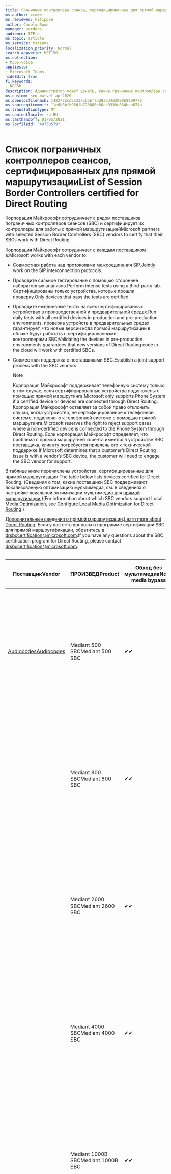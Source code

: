 ```yaml
---
title: Граничные контроллеры сеанса, сертифицированные для прямой маршрутинга
ms.author: crowe
ms.reviewer: FilippSe
author: CarolynRowe
manager: serdars
audience: ITPro
ms.topic: article
ms.service: msteams
localization_priority: Normal
search.appverid: MET150
ms.collection:
- M365-voice
appliesto:
- Microsoft Teams
hideEdit: true
f1.keywords:
- NOCSH
description: Администратор может узнать, какие граничные контроллеры сеанса сертифицированы для прямой маршрутики.
ms.custom: seo-marvel-apr2020
ms.openlocfilehash: 1422722cd55337cb5bf7dd9a534d3099b9999776
ms.sourcegitcommit: 11e0b8bfb960fb726880c80ce9339e864bcb074a
ms.translationtype: MT
ms.contentlocale: ru-RU
ms.lasthandoff: 01/05/2021
ms.locfileid: "49750579"
---
```

# <a name="list-of-session-border-controllers-certified-for-direct-routing"></a><span data-ttu-id="24135-103">Список пограничных контроллеров сеансов, сертифицированных для прямой маршрутизации</span><span class="sxs-lookup"><span data-stu-id="24135-103">List of Session Border Controllers certified for Direct Routing</span></span>

<span data-ttu-id="24135-104">Корпорация Майкрософт сотрудничает с рядом поставщиков пограничных контроллеров сеансов (SBC) и сертифицирует их контроллеры для работы с прямой маршрутизацией</span><span class="sxs-lookup"><span data-stu-id="24135-104">Microsoft partners with selected Session Border Controllers (SBC) vendors to certify that their SBCs work with Direct Routing.</span></span> 

<span data-ttu-id="24135-105">Корпорация Майкрософт сотрудничает с каждым поставщиком в:</span><span class="sxs-lookup"><span data-stu-id="24135-105">Microsoft works with each vendor to:</span></span> 

- <span data-ttu-id="24135-106">Совместная работа над протоколами межсоединения SIP.</span><span class="sxs-lookup"><span data-stu-id="24135-106">Jointly work on the SIP interconnection protocols.</span></span>
- <span data-ttu-id="24135-107">Проводите сильное тестирование с помощью стороннее лабораторных анализов.</span><span class="sxs-lookup"><span data-stu-id="24135-107">Perform intense tests using a third-party lab.</span></span> <span data-ttu-id="24135-108">Сертифицированы только устройства, которые прошли проверку.</span><span class="sxs-lookup"><span data-stu-id="24135-108">Only devices that pass the tests are certified.</span></span> 
- <span data-ttu-id="24135-109">Проводите ежедневные тесты на всех сертифицированных устройствах в производственной и предварительной средах.</span><span class="sxs-lookup"><span data-stu-id="24135-109">Run daily tests with all certified devices in production and pre-production environments.</span></span> <span data-ttu-id="24135-110">проверка устройств в предварительных средах гарантирует, что новые версии кода прямой маршрутизации в облаке будут работать с сертифицированными контроллерами SBC;</span><span class="sxs-lookup"><span data-stu-id="24135-110">Validating the devices in pre-production environments guarantees that new versions of Direct Routing code in the cloud will work with certified SBCs.</span></span> 
- <span data-ttu-id="24135-111">Совместная поддержка с поставщиками SBC.</span><span class="sxs-lookup"><span data-stu-id="24135-111">Establish a joint support process with the SBC vendors.</span></span>


  > [!NOTE]
  > <span data-ttu-id="24135-112">Корпорация Майкрософт поддерживает телефонную систему только в том случае, если сертифицированные устройства подключены с помощью прямой маршрутинга.</span><span class="sxs-lookup"><span data-stu-id="24135-112">Microsoft only supports Phone System if a certified device or devices are connected through Direct Routing.</span></span> <span data-ttu-id="24135-113">Корпорация Майкрософт оставляет за собой право отклонить случаи, когда устройство, не сертифицированное к телефонной системе, подключено к телефонной системе с помощью прямой маршрутинга.</span><span class="sxs-lookup"><span data-stu-id="24135-113">Microsoft reserves the right to reject support cases where a non-certified device is connected to the Phone System through Direct Routing.</span></span> <span data-ttu-id="24135-114">Если корпорация Майкрософт определяет, что проблема с прямой маршрутией клиента имеется в устройстве SBC поставщика, клиенту потребуется привлечь его к технической поддержке.</span><span class="sxs-lookup"><span data-stu-id="24135-114">If Microsoft determines that a customer’s Direct Routing issue is with a vendor’s SBC device, the customer will need to engage the SBC vendor for support.</span></span>

<span data-ttu-id="24135-115">В таблице ниже перечислены устройства, сертифицированные для прямой маршрутизации.</span><span class="sxs-lookup"><span data-stu-id="24135-115">The table below lists devices certified for Direct Routing.</span></span> <span data-ttu-id="24135-116">(Сведения о том, какие поставщики SBC поддерживают локализованную оптимизацию мультимедиа, см. в сведениях о настройке локальной оптимизации мультимедиа для [прямой маршрутизации.)](direct-routing-media-optimization-configure.md)</span><span class="sxs-lookup"><span data-stu-id="24135-116">(For information about which SBC vendors support Local Media Optimization, see [Configure Local Media Optimization for Direct Routing](direct-routing-media-optimization-configure.md).)</span></span>

<span data-ttu-id="24135-117">[Дополнительные сведения о прямой маршрутизации](https://aka.ms/dr).</span><span class="sxs-lookup"><span data-stu-id="24135-117">[Learn more about Direct Routing](https://aka.ms/dr).</span></span> <span data-ttu-id="24135-118">Если у вас есть вопросы о программе сертификации SBC для прямой маршрутификации, обратитесь в drsbccertification@microsoft.com.</span><span class="sxs-lookup"><span data-stu-id="24135-118">If you have any questions about the SBC certification program for Direct Routing, please contact drsbccertification@microsoft.com.</span></span>
<br/>
<br/>

|                                                       <span data-ttu-id="24135-119">Поставщик</span><span class="sxs-lookup"><span data-stu-id="24135-119">Vendor</span></span>                                                        |       <span data-ttu-id="24135-120">ПРОИЗВЕД</span><span class="sxs-lookup"><span data-stu-id="24135-120">Product</span></span>       | <span data-ttu-id="24135-121">Обход без мультимедиа</span><span class="sxs-lookup"><span data-stu-id="24135-121">Non-media bypass</span></span> | <span data-ttu-id="24135-122">Обход мультимедиа</span><span class="sxs-lookup"><span data-stu-id="24135-122">Media bypass</span></span> | <span data-ttu-id="24135-123">Версия программного обеспечения</span><span class="sxs-lookup"><span data-stu-id="24135-123">Software version</span></span> | <span data-ttu-id="24135-124">Проверено у поставщиков E911</span><span class="sxs-lookup"><span data-stu-id="24135-124">Validated with E911 providers</span></span> | <span data-ttu-id="24135-125">ELIN с возможностью</span><span class="sxs-lookup"><span data-stu-id="24135-125">ELIN capable</span></span>
|---------------------------------------------------------------------------------------------------------------------|---------------------|------------------|--------------|------------------|-----------------|------------------|
| [<span data-ttu-id="24135-126">Audiocodes</span><span class="sxs-lookup"><span data-stu-id="24135-126">Audiocodes</span></span>](https://www.audiocodes.com/solutions-products/products/products-for-microsoft-365/direct-routing-for-microsoft-teams) |   <span data-ttu-id="24135-127">Mediant 500 SBC</span><span class="sxs-lookup"><span data-stu-id="24135-127">Mediant 500 SBC</span></span>   |     <span data-ttu-id="24135-128">&#10004;</span><span class="sxs-lookup"><span data-stu-id="24135-128">&#10004;</span></span>     |   <span data-ttu-id="24135-129">&#10004;</span><span class="sxs-lookup"><span data-stu-id="24135-129">&#10004;</span></span>    |  <span data-ttu-id="24135-130">Поддерживается 7.20A.250 (рекомендуется 7.20A.258)</span><span class="sxs-lookup"><span data-stu-id="24135-130">Supported 7.20A.250 (Recommended 7.20A.258)</span></span>   | <ul> <li> [<span data-ttu-id="24135-131">Маршрутия динамического расположения пропускной способности</span><span class="sxs-lookup"><span data-stu-id="24135-131">Bandwidth Dynamic Location Routing</span></span>](https://www.bandwidth.com/partners/microsoft-teams-direct-routing) </li> <li> [<span data-ttu-id="24135-132">Служба интраdo для экстренной маршрутики (ERS)</span><span class="sxs-lookup"><span data-stu-id="24135-132">Intrado Emergency Routing Service (ERS)</span></span>](https://www.west.com/safety-services/enterprise-e911-solutions/microsoft-teams-e911-solutions/) </li> <li>[<span data-ttu-id="24135-133">Интрасимский шлюз для экстренного ситуация (EGW)</span><span class="sxs-lookup"><span data-stu-id="24135-133">Intrado Emergency Gateway (EGW)</span></span>](https://www.west.com/safety-services/enterprise-e911-solutions/microsoft-teams-e911-solutions/)</li> </ul> |  <span data-ttu-id="24135-134">&#10004;</span><span class="sxs-lookup"><span data-stu-id="24135-134">&#10004;</span></span>  |
|                                                                                                                     |   <span data-ttu-id="24135-135">Mediant 800 SBC</span><span class="sxs-lookup"><span data-stu-id="24135-135">Mediant 800 SBC</span></span>   |     <span data-ttu-id="24135-136">&#10004;</span><span class="sxs-lookup"><span data-stu-id="24135-136">&#10004;</span></span>     |   <span data-ttu-id="24135-137">&#10004;</span><span class="sxs-lookup"><span data-stu-id="24135-137">&#10004;</span></span>     |  <span data-ttu-id="24135-138">Поддерживается 7.20A.250 (рекомендуется 7.20A.258)</span><span class="sxs-lookup"><span data-stu-id="24135-138">Supported 7.20A.250 (Recommended 7.20A.258)</span></span>   | <ul> <li> [<span data-ttu-id="24135-139">Маршрутия динамического расположения пропускной способности</span><span class="sxs-lookup"><span data-stu-id="24135-139">Bandwidth Dynamic Location Routing</span></span>](https://www.bandwidth.com/partners/microsoft-teams-direct-routing) </li> <li>[<span data-ttu-id="24135-140">Служба интраdo для экстренной маршрутики (ERS)</span><span class="sxs-lookup"><span data-stu-id="24135-140">Intrado Emergency Routing Service (ERS)</span></span>](https://www.west.com/safety-services/enterprise-e911-solutions/microsoft-teams-e911-solutions/) </li> <li>[<span data-ttu-id="24135-141">Интрасимский шлюз для экстренного ситуация (EGW)</span><span class="sxs-lookup"><span data-stu-id="24135-141">Intrado Emergency Gateway (EGW)</span></span>](https://www.west.com/safety-services/enterprise-e911-solutions/microsoft-teams-e911-solutions/)</li>  </ul>  |  <span data-ttu-id="24135-142">&#10004;</span><span class="sxs-lookup"><span data-stu-id="24135-142">&#10004;</span></span>  |
|                                                                                                                     |  <span data-ttu-id="24135-143">Mediant 2600 SBC</span><span class="sxs-lookup"><span data-stu-id="24135-143">Mediant 2600 SBC</span></span>   |     <span data-ttu-id="24135-144">&#10004;</span><span class="sxs-lookup"><span data-stu-id="24135-144">&#10004;</span></span>     |   <span data-ttu-id="24135-145">&#10004;</span><span class="sxs-lookup"><span data-stu-id="24135-145">&#10004;</span></span>    |  <span data-ttu-id="24135-146">Поддерживается 7.20A.250 (рекомендуется 7.20A.258)</span><span class="sxs-lookup"><span data-stu-id="24135-146">Supported 7.20A.250 (Recommended 7.20A.258)</span></span>   |   <ul> <li> [<span data-ttu-id="24135-147">Маршрутия динамического расположения пропускной способности</span><span class="sxs-lookup"><span data-stu-id="24135-147">Bandwidth Dynamic Location Routing</span></span>](https://www.bandwidth.com/partners/microsoft-teams-direct-routing) </li> <li>[<span data-ttu-id="24135-148">Служба интраdo для экстренной маршрутики (ERS)</span><span class="sxs-lookup"><span data-stu-id="24135-148">Intrado Emergency Routing Service (ERS)</span></span>](https://www.west.com/safety-services/enterprise-e911-solutions/microsoft-teams-e911-solutions/) </li> <li>[<span data-ttu-id="24135-149">Интрасимский шлюз для экстренного ситуация (EGW)</span><span class="sxs-lookup"><span data-stu-id="24135-149">Intrado Emergency Gateway (EGW)</span></span>](https://www.west.com/safety-services/enterprise-e911-solutions/microsoft-teams-e911-solutions/)</li> </ul>  |  <span data-ttu-id="24135-150">&#10004;</span><span class="sxs-lookup"><span data-stu-id="24135-150">&#10004;</span></span>  |    
|                                                                                                                     |  <span data-ttu-id="24135-151">Mediant 4000 SBC</span><span class="sxs-lookup"><span data-stu-id="24135-151">Mediant 4000 SBC</span></span>   |     <span data-ttu-id="24135-152">&#10004;</span><span class="sxs-lookup"><span data-stu-id="24135-152">&#10004;</span></span>     |   <span data-ttu-id="24135-153">&#10004;</span><span class="sxs-lookup"><span data-stu-id="24135-153">&#10004;</span></span>     |  <span data-ttu-id="24135-154">Поддерживается 7.20A.250 (рекомендуется 7.20A.258)</span><span class="sxs-lookup"><span data-stu-id="24135-154">Supported 7.20A.250 (Recommended 7.20A.258)</span></span>   |  <ul> <li> [<span data-ttu-id="24135-155">Маршрутия динамического расположения пропускной способности</span><span class="sxs-lookup"><span data-stu-id="24135-155">Bandwidth Dynamic Location Routing</span></span>](https://www.bandwidth.com/partners/microsoft-teams-direct-routing) </li> <li>[<span data-ttu-id="24135-156">Служба интраdo для экстренной маршрутики (ERS)</span><span class="sxs-lookup"><span data-stu-id="24135-156">Intrado Emergency Routing Service (ERS)</span></span>](https://www.west.com/safety-services/enterprise-e911-solutions/microsoft-teams-e911-solutions/) </li> <li>[<span data-ttu-id="24135-157">Интрасимский шлюз для экстренного ситуация (EGW)</span><span class="sxs-lookup"><span data-stu-id="24135-157">Intrado Emergency Gateway (EGW)</span></span>](https://www.west.com/safety-services/enterprise-e911-solutions/microsoft-teams-e911-solutions/)</li> </ul>  |  <span data-ttu-id="24135-158">&#10004;</span><span class="sxs-lookup"><span data-stu-id="24135-158">&#10004;</span></span>  |    
|                                                                                                                     | <span data-ttu-id="24135-159">Mediant 1000B SBC</span><span class="sxs-lookup"><span data-stu-id="24135-159">Mediant 1000B  SBC</span></span>  |     <span data-ttu-id="24135-160">&#10004;</span><span class="sxs-lookup"><span data-stu-id="24135-160">&#10004;</span></span>     |   <span data-ttu-id="24135-161">Pending</span><span class="sxs-lookup"><span data-stu-id="24135-161">Pending</span></span>     |  <span data-ttu-id="24135-162">Поддерживается 7.20A.250 (рекомендуется 7.20A.258)</span><span class="sxs-lookup"><span data-stu-id="24135-162">Supported 7.20A.250 (Recommended 7.20A.258)</span></span>  |  <ul> <li> [<span data-ttu-id="24135-163">Маршрутия динамического расположения пропускной способности</span><span class="sxs-lookup"><span data-stu-id="24135-163">Bandwidth Dynamic Location Routing</span></span>](https://www.bandwidth.com/partners/microsoft-teams-direct-routing) </li> <li>[<span data-ttu-id="24135-164">Служба интраdo для экстренной маршрутики (ERS)</span><span class="sxs-lookup"><span data-stu-id="24135-164">Intrado Emergency Routing Service (ERS)</span></span>](https://www.west.com/safety-services/enterprise-e911-solutions/microsoft-teams-e911-solutions/) </li> <li>[<span data-ttu-id="24135-165">Интрасимский шлюз для экстренного ситуация (EGW)</span><span class="sxs-lookup"><span data-stu-id="24135-165">Intrado Emergency Gateway (EGW)</span></span>](https://www.west.com/safety-services/enterprise-e911-solutions/microsoft-teams-e911-solutions/)</li> </ul>  |  <span data-ttu-id="24135-166">&#10004;</span><span class="sxs-lookup"><span data-stu-id="24135-166">&#10004;</span></span>  |    
|                                                                                                                     | <span data-ttu-id="24135-167">Mediant 9000 SBC</span><span class="sxs-lookup"><span data-stu-id="24135-167">Mediant 9000  SBC</span></span>  |     <span data-ttu-id="24135-168">&#10004;</span><span class="sxs-lookup"><span data-stu-id="24135-168">&#10004;</span></span>     |   <span data-ttu-id="24135-169">&#10004;</span><span class="sxs-lookup"><span data-stu-id="24135-169">&#10004;</span></span>     |  <span data-ttu-id="24135-170">Поддерживается 7.20A.250 (рекомендуется 7.20A.258)</span><span class="sxs-lookup"><span data-stu-id="24135-170">Supported 7.20A.250 (Recommended 7.20A.258)</span></span>   | <ul> <li> [<span data-ttu-id="24135-171">Маршрутия динамического расположения пропускной способности</span><span class="sxs-lookup"><span data-stu-id="24135-171">Bandwidth Dynamic Location Routing</span></span>](https://www.bandwidth.com/partners/microsoft-teams-direct-routing) </li> <li>[<span data-ttu-id="24135-172">Служба интраdo для экстренной маршрутики (ERS)</span><span class="sxs-lookup"><span data-stu-id="24135-172">Intrado Emergency Routing Service (ERS)</span></span>](https://www.west.com/safety-services/enterprise-e911-solutions/microsoft-teams-e911-solutions/) </li> <li>[<span data-ttu-id="24135-173">Интрасимский шлюз для экстренного ситуация (EGW)</span><span class="sxs-lookup"><span data-stu-id="24135-173">Intrado Emergency Gateway (EGW)</span></span>](https://www.west.com/safety-services/enterprise-e911-solutions/microsoft-teams-e911-solutions/)</li> </ul>    |  <span data-ttu-id="24135-174">&#10004;</span><span class="sxs-lookup"><span data-stu-id="24135-174">&#10004;</span></span>  |                                                                       
|                                                                                                                     | <span data-ttu-id="24135-175">Virtual Edition SBC</span><span class="sxs-lookup"><span data-stu-id="24135-175">Virtual Edition SBC</span></span> |     <span data-ttu-id="24135-176">&#10004;</span><span class="sxs-lookup"><span data-stu-id="24135-176">&#10004;</span></span>     |   <span data-ttu-id="24135-177">&#10004;</span><span class="sxs-lookup"><span data-stu-id="24135-177">&#10004;</span></span>     |  <span data-ttu-id="24135-178">Поддерживается 7.20A.250 (рекомендуется 7.20A.258)</span><span class="sxs-lookup"><span data-stu-id="24135-178">Supported 7.20A.250 (Recommended 7.20A.258)</span></span> |  <ul> <li> [<span data-ttu-id="24135-179">Маршрутия динамического расположения пропускной способности</span><span class="sxs-lookup"><span data-stu-id="24135-179">Bandwidth Dynamic Location Routing</span></span>](https://www.bandwidth.com/partners/microsoft-teams-direct-routing) </li> <li>[<span data-ttu-id="24135-180">Служба интраdo для экстренной маршрутики (ERS)</span><span class="sxs-lookup"><span data-stu-id="24135-180">Intrado Emergency Routing Service (ERS)</span></span>](https://www.west.com/safety-services/enterprise-e911-solutions/microsoft-teams-e911-solutions/) </li> <li>[<span data-ttu-id="24135-181">Интрасимский шлюз для экстренного ситуация (EGW)</span><span class="sxs-lookup"><span data-stu-id="24135-181">Intrado Emergency Gateway (EGW)</span></span>](https://www.west.com/safety-services/enterprise-e911-solutions/microsoft-teams-e911-solutions/)</li> </ul>   |  <span data-ttu-id="24135-182">&#10004;</span><span class="sxs-lookup"><span data-stu-id="24135-182">&#10004;</span></span>  |    
|  [<span data-ttu-id="24135-183">Ribbon Communications</span><span class="sxs-lookup"><span data-stu-id="24135-183">Ribbon Communications</span></span>](https://ribboncommunications.com/solutions/enterprise-solutions/microsoft-skype-business)  |      <span data-ttu-id="24135-184">SBC 5100/5110</span><span class="sxs-lookup"><span data-stu-id="24135-184">SBC 5100/5110</span></span>       |     <span data-ttu-id="24135-185">&#10004;</span><span class="sxs-lookup"><span data-stu-id="24135-185">&#10004;</span></span>     |   <span data-ttu-id="24135-186">&#10004;</span><span class="sxs-lookup"><span data-stu-id="24135-186">&#10004;</span></span>    |       <span data-ttu-id="24135-187">Поддерживается 7.2 (рекомендуется 8.2)</span><span class="sxs-lookup"><span data-stu-id="24135-187">Supported 7.2 (Recommended 8.2)</span></span>       | <ul> <li> [<span data-ttu-id="24135-188">Маршрутия динамического расположения пропускной способности</span><span class="sxs-lookup"><span data-stu-id="24135-188">Bandwidth Dynamic Location Routing</span></span>](https://www.bandwidth.com/partners/microsoft-teams-direct-routing) </li> <li>[<span data-ttu-id="24135-189">Служба интраdo для экстренной маршрутики (ERS)</span><span class="sxs-lookup"><span data-stu-id="24135-189">Intrado Emergency Routing Service (ERS)</span></span>](https://www.west.com/safety-services/enterprise-e911-solutions/microsoft-teams-e911-solutions/) </li> <li>[<span data-ttu-id="24135-190">Интрасимский шлюз для экстренного ситуация (EGW)</span><span class="sxs-lookup"><span data-stu-id="24135-190">Intrado Emergency Gateway (EGW)</span></span>](https://www.west.com/safety-services/enterprise-e911-solutions/microsoft-teams-e911-solutions/)</li>  </ul> |    |    
|                                                                                                                     |      <span data-ttu-id="24135-191">SBC 5200/5210</span><span class="sxs-lookup"><span data-stu-id="24135-191">SBC 5200/5210</span></span>       |     <span data-ttu-id="24135-192">&#10004;</span><span class="sxs-lookup"><span data-stu-id="24135-192">&#10004;</span></span>     |  <span data-ttu-id="24135-193">&#10004;</span><span class="sxs-lookup"><span data-stu-id="24135-193">&#10004;</span></span>    |       <span data-ttu-id="24135-194">Поддерживается 7.2 (рекомендуется 8.2)</span><span class="sxs-lookup"><span data-stu-id="24135-194">Supported 7.2 (Recommended 8.2)</span></span>       |  <ul> <li> [<span data-ttu-id="24135-195">Маршрутия динамического расположения пропускной способности</span><span class="sxs-lookup"><span data-stu-id="24135-195">Bandwidth Dynamic Location Routing</span></span>](https://www.bandwidth.com/partners/microsoft-teams-direct-routing) </li> <li>[<span data-ttu-id="24135-196">Служба интраdo для экстренной маршрутики (ERS)</span><span class="sxs-lookup"><span data-stu-id="24135-196">Intrado Emergency Routing Service (ERS)</span></span>](https://www.west.com/safety-services/enterprise-e911-solutions/microsoft-teams-e911-solutions/) </li> <li>[<span data-ttu-id="24135-197">Интрасимский шлюз для экстренного ситуация (EGW)</span><span class="sxs-lookup"><span data-stu-id="24135-197">Intrado Emergency Gateway (EGW)</span></span>](https://www.west.com/safety-services/enterprise-e911-solutions/microsoft-teams-e911-solutions/)</li></ul> |    |    
|                                                                                                                     |      <span data-ttu-id="24135-198">SBC 5400</span><span class="sxs-lookup"><span data-stu-id="24135-198">SBC 5400</span></span>       |     <span data-ttu-id="24135-199">&#10004;</span><span class="sxs-lookup"><span data-stu-id="24135-199">&#10004;</span></span>     |   <span data-ttu-id="24135-200">&#10004;</span><span class="sxs-lookup"><span data-stu-id="24135-200">&#10004;</span></span>   |       <span data-ttu-id="24135-201">Поддерживается 7.2 (рекомендуется 8.2)</span><span class="sxs-lookup"><span data-stu-id="24135-201">Supported 7.2 (Recommended 8.2)</span></span>       |  <ul> <li> [<span data-ttu-id="24135-202">Маршрутия динамического расположения пропускной способности</span><span class="sxs-lookup"><span data-stu-id="24135-202">Bandwidth Dynamic Location Routing</span></span>](https://www.bandwidth.com/partners/microsoft-teams-direct-routing) </li><li>[<span data-ttu-id="24135-203">Служба интраdo для экстренной маршрутики (ERS)</span><span class="sxs-lookup"><span data-stu-id="24135-203">Intrado Emergency Routing Service (ERS)</span></span>](https://www.west.com/safety-services/enterprise-e911-solutions/microsoft-teams-e911-solutions/) </li> <li>[<span data-ttu-id="24135-204">Интрасимский шлюз для экстренного ситуация (EGW)</span><span class="sxs-lookup"><span data-stu-id="24135-204">Intrado Emergency Gateway (EGW)</span></span>](https://www.west.com/safety-services/enterprise-e911-solutions/microsoft-teams-e911-solutions/)</li></ul>  ||    
|                                                                                                                     |      <span data-ttu-id="24135-205">SBC 7000</span><span class="sxs-lookup"><span data-stu-id="24135-205">SBC 7000</span></span>       |     <span data-ttu-id="24135-206">&#10004;</span><span class="sxs-lookup"><span data-stu-id="24135-206">&#10004;</span></span>     |   <span data-ttu-id="24135-207">&#10004;</span><span class="sxs-lookup"><span data-stu-id="24135-207">&#10004;</span></span>    |       <span data-ttu-id="24135-208">Поддерживается 7.2 (рекомендуется 8.2)</span><span class="sxs-lookup"><span data-stu-id="24135-208">Supported 7.2 (Recommended 8.2)</span></span>       |   <ul> <li> [<span data-ttu-id="24135-209">Маршрутия динамического расположения пропускной способности</span><span class="sxs-lookup"><span data-stu-id="24135-209">Bandwidth Dynamic Location Routing</span></span>](https://www.bandwidth.com/partners/microsoft-teams-direct-routing) </li> <li>[<span data-ttu-id="24135-210">Служба интраdo для экстренной маршрутики (ERS)</span><span class="sxs-lookup"><span data-stu-id="24135-210">Intrado Emergency Routing Service (ERS)</span></span>](https://www.west.com/safety-services/enterprise-e911-solutions/microsoft-teams-e911-solutions/)</li> <li>[<span data-ttu-id="24135-211">Интрасимский шлюз для экстренного ситуация (EGW)</span><span class="sxs-lookup"><span data-stu-id="24135-211">Intrado Emergency Gateway (EGW)</span></span>](https://www.west.com/safety-services/enterprise-e911-solutions/microsoft-teams-e911-solutions/)</li></ul> |  |    
|                                                                                                                     |       <span data-ttu-id="24135-212">SBC SWe</span><span class="sxs-lookup"><span data-stu-id="24135-212">SBC SWe</span></span>       |     <span data-ttu-id="24135-213">&#10004;</span><span class="sxs-lookup"><span data-stu-id="24135-213">&#10004;</span></span>     |   <span data-ttu-id="24135-214">&#10004;</span><span class="sxs-lookup"><span data-stu-id="24135-214">&#10004;</span></span>   |       <span data-ttu-id="24135-215">Поддерживается 7.2 (рекомендуется 8.2)</span><span class="sxs-lookup"><span data-stu-id="24135-215">Supported 7.2 (Recommended 8.2)</span></span>       |   <ul> <li> [<span data-ttu-id="24135-216">Маршрутия динамического расположения пропускной способности</span><span class="sxs-lookup"><span data-stu-id="24135-216">Bandwidth Dynamic Location Routing</span></span>](https://www.bandwidth.com/partners/microsoft-teams-direct-routing) </li> <li>[<span data-ttu-id="24135-217">Служба интраdo для экстренной маршрутики (ERS)</span><span class="sxs-lookup"><span data-stu-id="24135-217">Intrado Emergency Routing Service (ERS)</span></span>](https://www.west.com/safety-services/enterprise-e911-solutions/microsoft-teams-e911-solutions/) </li> <li>[<span data-ttu-id="24135-218">Интрасимский шлюз для экстренного ситуация (EGW)</span><span class="sxs-lookup"><span data-stu-id="24135-218">Intrado Emergency Gateway (EGW)</span></span>](https://www.west.com/safety-services/enterprise-e911-solutions/microsoft-teams-e911-solutions/)</li>  </ul> |    |    
|                                                                                                                     |      <span data-ttu-id="24135-219">SBC 1000</span><span class="sxs-lookup"><span data-stu-id="24135-219">SBC 1000</span></span>       |     <span data-ttu-id="24135-220">&#10004;</span><span class="sxs-lookup"><span data-stu-id="24135-220">&#10004;</span></span>     |   <span data-ttu-id="24135-221">&#10004;</span><span class="sxs-lookup"><span data-stu-id="24135-221">&#10004;</span></span>    |      <span data-ttu-id="24135-222">8.x или 9.x</span><span class="sxs-lookup"><span data-stu-id="24135-222">8.x or 9.x</span></span>     |  <ul> <li> [<span data-ttu-id="24135-223">Маршрутия динамического расположения пропускной способности</span><span class="sxs-lookup"><span data-stu-id="24135-223">Bandwidth Dynamic Location Routing</span></span>](https://www.bandwidth.com/partners/microsoft-teams-direct-routing) </li> <li> [<span data-ttu-id="24135-224">Служба интраdo для экстренной маршрутики (ERS)</span><span class="sxs-lookup"><span data-stu-id="24135-224">Intrado Emergency Routing Service (ERS)</span></span>](https://www.west.com/safety-services/enterprise-e911-solutions/microsoft-teams-e911-solutions/) </li> <li>[<span data-ttu-id="24135-225">Интрасимский шлюз для экстренного ситуация (EGW)</span><span class="sxs-lookup"><span data-stu-id="24135-225">Intrado Emergency Gateway (EGW)</span></span>](https://www.west.com/safety-services/enterprise-e911-solutions/microsoft-teams-e911-solutions/) </li> </ul>   |  <span data-ttu-id="24135-226">&#10004;</span><span class="sxs-lookup"><span data-stu-id="24135-226">&#10004;</span></span>   |    
|                                                                                                                     |      <span data-ttu-id="24135-227">SBC 2000</span><span class="sxs-lookup"><span data-stu-id="24135-227">SBC 2000</span></span>       |     <span data-ttu-id="24135-228">&#10004;</span><span class="sxs-lookup"><span data-stu-id="24135-228">&#10004;</span></span>     |   <span data-ttu-id="24135-229">&#10004;</span><span class="sxs-lookup"><span data-stu-id="24135-229">&#10004;</span></span>   |     <span data-ttu-id="24135-230">8.x или 9.x</span><span class="sxs-lookup"><span data-stu-id="24135-230">8.x or 9.x</span></span>     |  <ul> <li>[<span data-ttu-id="24135-231">Маршрутия динамического расположения пропускной способности</span><span class="sxs-lookup"><span data-stu-id="24135-231">Bandwidth Dynamic Location Routing</span></span>](https://www.bandwidth.com/partners/microsoft-teams-direct-routing) </li> <li> [<span data-ttu-id="24135-232">Служба интраdo для экстренной маршрутики (ERS)</span><span class="sxs-lookup"><span data-stu-id="24135-232">Intrado Emergency Routing Service (ERS)</span></span>](https://www.west.com/safety-services/enterprise-e911-solutions/microsoft-teams-e911-solutions/) </li> <li>[<span data-ttu-id="24135-233">Интрасимский шлюз для экстренного ситуация (EGW)</span><span class="sxs-lookup"><span data-stu-id="24135-233">Intrado Emergency Gateway (EGW)</span></span>](https://www.west.com/safety-services/enterprise-e911-solutions/microsoft-teams-e911-solutions/) </li> </ul>   |     <span data-ttu-id="24135-234">&#10004;</span><span class="sxs-lookup"><span data-stu-id="24135-234">&#10004;</span></span>     |    
|                                                                                                                     |    <span data-ttu-id="24135-235">SBC SWe Lite</span><span class="sxs-lookup"><span data-stu-id="24135-235">SBC SWe Lite</span></span>     |     <span data-ttu-id="24135-236">&#10004;</span><span class="sxs-lookup"><span data-stu-id="24135-236">&#10004;</span></span>     |  <span data-ttu-id="24135-237">&#10004;</span><span class="sxs-lookup"><span data-stu-id="24135-237">&#10004;</span></span>    |      <span data-ttu-id="24135-238">8.x или 9.x</span><span class="sxs-lookup"><span data-stu-id="24135-238">8.x or 9.x</span></span>    |  <ul> <li> [<span data-ttu-id="24135-239">Маршрутия динамического расположения пропускной способности</span><span class="sxs-lookup"><span data-stu-id="24135-239">Bandwidth Dynamic Location Routing</span></span>](https://www.bandwidth.com/partners/microsoft-teams-direct-routing) </li> <li> [<span data-ttu-id="24135-240">Служба интраdo для экстренной маршрутики (ERS)</span><span class="sxs-lookup"><span data-stu-id="24135-240">Intrado Emergency Routing Service (ERS)</span></span>](https://www.west.com/safety-services/enterprise-e911-solutions/microsoft-teams-e911-solutions/) </li> <li>[<span data-ttu-id="24135-241">Интрасимский шлюз для экстренного ситуация (EGW)</span><span class="sxs-lookup"><span data-stu-id="24135-241">Intrado Emergency Gateway (EGW)</span></span>](https://www.west.com/safety-services/enterprise-e911-solutions/microsoft-teams-e911-solutions/) </li> </ul>    |     <span data-ttu-id="24135-242">&#10004;</span><span class="sxs-lookup"><span data-stu-id="24135-242">&#10004;</span></span>     |   
| | <span data-ttu-id="24135-243">Ряд EdgeMarc</span><span class="sxs-lookup"><span data-stu-id="24135-243">EdgeMarc Series</span></span> |  <span data-ttu-id="24135-244">&#10004;</span><span class="sxs-lookup"><span data-stu-id="24135-244">&#10004;</span></span> | | <span data-ttu-id="24135-245">15.6.1</span><span class="sxs-lookup"><span data-stu-id="24135-245">15.6.1</span></span> | 
|                     [<span data-ttu-id="24135-246">Thinktel</span><span class="sxs-lookup"><span data-stu-id="24135-246">Thinktel</span></span>](https://www.thinktel.ca/services/think-365/think-365-overview/)                      |    <span data-ttu-id="24135-247">Think 365 SBC</span><span class="sxs-lookup"><span data-stu-id="24135-247">Think 365 SBC</span></span>    |     <span data-ttu-id="24135-248">&#10004;</span><span class="sxs-lookup"><span data-stu-id="24135-248">&#10004;</span></span>     |           |       <span data-ttu-id="24135-249">1.4</span><span class="sxs-lookup"><span data-stu-id="24135-249">1.4</span></span>       |     |    |    
|                     [<span data-ttu-id="24135-250">Oracle</span><span class="sxs-lookup"><span data-stu-id="24135-250">Oracle</span></span>](https://www.oracle.com/industries/communications/enterprise-session-border-controller/microsoft.html)                      |    <span data-ttu-id="24135-251">AP 1100</span><span class="sxs-lookup"><span data-stu-id="24135-251">AP 1100</span></span>      |    <span data-ttu-id="24135-252">&#10004;</span><span class="sxs-lookup"><span data-stu-id="24135-252">&#10004;</span></span>     |    <span data-ttu-id="24135-253">&#10004;</span><span class="sxs-lookup"><span data-stu-id="24135-253">&#10004;</span></span>    |   <span data-ttu-id="24135-254">8.3.0.0.1</span><span class="sxs-lookup"><span data-stu-id="24135-254">8.3.0.0.1</span></span> |   <ul> <li> [<span data-ttu-id="24135-255">Маршрутия динамического расположения пропускной способности</span><span class="sxs-lookup"><span data-stu-id="24135-255">Bandwidth Dynamic Location Routing</span></span>](https://www.bandwidth.com/partners/microsoft-teams-direct-routing) </li> <li>[<span data-ttu-id="24135-256">Служба интраdo для экстренной маршрутики (ERS)</span><span class="sxs-lookup"><span data-stu-id="24135-256">Intrado Emergency Routing Service (ERS)</span></span>](https://www.west.com/safety-services/enterprise-e911-solutions/microsoft-teams-e911-solutions/) </li> <li>[<span data-ttu-id="24135-257">Интрасимский шлюз для экстренного ситуация (EGW)</span><span class="sxs-lookup"><span data-stu-id="24135-257">Intrado Emergency Gateway (EGW)</span></span>](https://www.west.com/safety-services/enterprise-e911-solutions/microsoft-teams-e911-solutions/)</li> </ul>   |  <span data-ttu-id="24135-258">&#10004;</span><span class="sxs-lookup"><span data-stu-id="24135-258">&#10004;</span></span>  |    
|    |    <span data-ttu-id="24135-259">AP 3900</span><span class="sxs-lookup"><span data-stu-id="24135-259">AP 3900</span></span>           |    <span data-ttu-id="24135-260">&#10004;</span><span class="sxs-lookup"><span data-stu-id="24135-260">&#10004;</span></span>     |    <span data-ttu-id="24135-261">&#10004;</span><span class="sxs-lookup"><span data-stu-id="24135-261">&#10004;</span></span>   |   <span data-ttu-id="24135-262">8.3.0.0.1</span><span class="sxs-lookup"><span data-stu-id="24135-262">8.3.0.0.1</span></span>  |  <ul> <li> [<span data-ttu-id="24135-263">Маршрутия динамического расположения пропускной способности</span><span class="sxs-lookup"><span data-stu-id="24135-263">Bandwidth Dynamic Location Routing</span></span>](https://www.bandwidth.com/partners/microsoft-teams-direct-routing) </li> <li>[<span data-ttu-id="24135-264">Служба интраdo для экстренной маршрутики (ERS)</span><span class="sxs-lookup"><span data-stu-id="24135-264">Intrado Emergency Routing Service (ERS)</span></span>](https://www.west.com/safety-services/enterprise-e911-solutions/microsoft-teams-e911-solutions/) </li> <li>[<span data-ttu-id="24135-265">Интрасимский шлюз для экстренного ситуация (EGW)</span><span class="sxs-lookup"><span data-stu-id="24135-265">Intrado Emergency Gateway (EGW)</span></span>](https://www.west.com/safety-services/enterprise-e911-solutions/microsoft-teams-e911-solutions/)</li>  </ul>  |  <span data-ttu-id="24135-266">&#10004;</span><span class="sxs-lookup"><span data-stu-id="24135-266">&#10004;</span></span>  |    
|                                                                                                                    |      <span data-ttu-id="24135-267">AP 4600</span><span class="sxs-lookup"><span data-stu-id="24135-267">AP 4600</span></span>         |    <span data-ttu-id="24135-268">&#10004;</span><span class="sxs-lookup"><span data-stu-id="24135-268">&#10004;</span></span>   |    <span data-ttu-id="24135-269">&#10004;</span><span class="sxs-lookup"><span data-stu-id="24135-269">&#10004;</span></span>     |     <span data-ttu-id="24135-270">8.3.0.0.1</span><span class="sxs-lookup"><span data-stu-id="24135-270">8.3.0.0.1</span></span>  |  <ul> <li> [<span data-ttu-id="24135-271">Маршрутия динамического расположения пропускной способности</span><span class="sxs-lookup"><span data-stu-id="24135-271">Bandwidth Dynamic Location Routing</span></span>](https://www.bandwidth.com/partners/microsoft-teams-direct-routing) </li> <li>[<span data-ttu-id="24135-272">Служба интраdo для экстренной маршрутики (ERS)</span><span class="sxs-lookup"><span data-stu-id="24135-272">Intrado Emergency Routing Service (ERS)</span></span>](https://www.west.com/safety-services/enterprise-e911-solutions/microsoft-teams-e911-solutions/) </li> <li>[<span data-ttu-id="24135-273">Интрасимский шлюз для экстренного ситуация (EGW)</span><span class="sxs-lookup"><span data-stu-id="24135-273">Intrado Emergency Gateway (EGW)</span></span>](https://www.west.com/safety-services/enterprise-e911-solutions/microsoft-teams-e911-solutions/)</li>  </ul>  |  <span data-ttu-id="24135-274">&#10004;</span><span class="sxs-lookup"><span data-stu-id="24135-274">&#10004;</span></span>  |    
|                                                                                                                    |      <span data-ttu-id="24135-275">AP 6300</span><span class="sxs-lookup"><span data-stu-id="24135-275">AP 6300</span></span>         |    <span data-ttu-id="24135-276">&#10004;</span><span class="sxs-lookup"><span data-stu-id="24135-276">&#10004;</span></span>   |    <span data-ttu-id="24135-277">&#10004;</span><span class="sxs-lookup"><span data-stu-id="24135-277">&#10004;</span></span>     |     <span data-ttu-id="24135-278">8.3.0.0.1</span><span class="sxs-lookup"><span data-stu-id="24135-278">8.3.0.0.1</span></span>  |  <ul> <li> [<span data-ttu-id="24135-279">Маршрутия динамического расположения пропускной способности</span><span class="sxs-lookup"><span data-stu-id="24135-279">Bandwidth Dynamic Location Routing</span></span>](https://www.bandwidth.com/partners/microsoft-teams-direct-routing) </li> <li>[<span data-ttu-id="24135-280">Служба интраdo для экстренной маршрутики (ERS)</span><span class="sxs-lookup"><span data-stu-id="24135-280">Intrado Emergency Routing Service (ERS)</span></span>](https://www.west.com/safety-services/enterprise-e911-solutions/microsoft-teams-e911-solutions/) </li> <li>[<span data-ttu-id="24135-281">Интрасимский шлюз для экстренного ситуация (EGW)</span><span class="sxs-lookup"><span data-stu-id="24135-281">Intrado Emergency Gateway (EGW)</span></span>](https://www.west.com/safety-services/enterprise-e911-solutions/microsoft-teams-e911-solutions/)</li> </ul>   |  <span data-ttu-id="24135-282">&#10004;</span><span class="sxs-lookup"><span data-stu-id="24135-282">&#10004;</span></span>  |    
|                                                                                                                   |      <span data-ttu-id="24135-283">AP 6350</span><span class="sxs-lookup"><span data-stu-id="24135-283">AP 6350</span></span>           |    <span data-ttu-id="24135-284">&#10004;</span><span class="sxs-lookup"><span data-stu-id="24135-284">&#10004;</span></span>   |    <span data-ttu-id="24135-285">&#10004;</span><span class="sxs-lookup"><span data-stu-id="24135-285">&#10004;</span></span>    |     <span data-ttu-id="24135-286">8.3.0.0.1</span><span class="sxs-lookup"><span data-stu-id="24135-286">8.3.0.0.1</span></span>  |   <ul> <li> [<span data-ttu-id="24135-287">Маршрутия динамического расположения пропускной способности</span><span class="sxs-lookup"><span data-stu-id="24135-287">Bandwidth Dynamic Location Routing</span></span>](https://www.bandwidth.com/partners/microsoft-teams-direct-routing) </li> <li>[<span data-ttu-id="24135-288">Служба интраdo для экстренной маршрутики (ERS)</span><span class="sxs-lookup"><span data-stu-id="24135-288">Intrado Emergency Routing Service (ERS)</span></span>](https://www.west.com/safety-services/enterprise-e911-solutions/microsoft-teams-e911-solutions/) </li> <li>[<span data-ttu-id="24135-289">Интрасимский шлюз для экстренного ситуация (EGW)</span><span class="sxs-lookup"><span data-stu-id="24135-289">Intrado Emergency Gateway (EGW)</span></span>](https://www.west.com/safety-services/enterprise-e911-solutions/microsoft-teams-e911-solutions/)</li>  </ul>  |  <span data-ttu-id="24135-290">&#10004;</span><span class="sxs-lookup"><span data-stu-id="24135-290">&#10004;</span></span>  |                                            
|                                                                                                                    |      <span data-ttu-id="24135-291">VME</span><span class="sxs-lookup"><span data-stu-id="24135-291">VME</span></span>           |    <span data-ttu-id="24135-292">&#10004;</span><span class="sxs-lookup"><span data-stu-id="24135-292">&#10004;</span></span>    |    <span data-ttu-id="24135-293">&#10004;</span><span class="sxs-lookup"><span data-stu-id="24135-293">&#10004;</span></span>    |     <span data-ttu-id="24135-294">8.3.0.0.1</span><span class="sxs-lookup"><span data-stu-id="24135-294">8.3.0.0.1</span></span>   |   <ul> <li> [<span data-ttu-id="24135-295">Маршрутия динамического расположения пропускной способности</span><span class="sxs-lookup"><span data-stu-id="24135-295">Bandwidth Dynamic Location Routing</span></span>](https://www.bandwidth.com/partners/microsoft-teams-direct-routing) </li> <li>[<span data-ttu-id="24135-296">Служба интраdo для экстренной маршрутики (ERS)</span><span class="sxs-lookup"><span data-stu-id="24135-296">Intrado Emergency Routing Service (ERS)</span></span>](https://www.west.com/safety-services/enterprise-e911-solutions/microsoft-teams-e911-solutions/) </li> <li>[<span data-ttu-id="24135-297">Интрасимский шлюз для экстренного ситуация (EGW)</span><span class="sxs-lookup"><span data-stu-id="24135-297">Intrado Emergency Gateway (EGW)</span></span>](https://www.west.com/safety-services/enterprise-e911-solutions/microsoft-teams-e911-solutions/)</li>  </ul>  |  <span data-ttu-id="24135-298">&#10004;</span><span class="sxs-lookup"><span data-stu-id="24135-298">&#10004;</span></span>  |    
|                     [<span data-ttu-id="24135-299">TE-SYSTEMS</span><span class="sxs-lookup"><span data-stu-id="24135-299">TE-SYSTEMS</span></span>](https://www.anynode.de/anynode-and-microsoft-teams/)                               |     <span data-ttu-id="24135-300">anynode</span><span class="sxs-lookup"><span data-stu-id="24135-300">anynode</span></span>         |     <span data-ttu-id="24135-301">&#10004;</span><span class="sxs-lookup"><span data-stu-id="24135-301">&#10004;</span></span>   |  <span data-ttu-id="24135-302">&#10004;</span><span class="sxs-lookup"><span data-stu-id="24135-302">&#10004;</span></span>   |      <span data-ttu-id="24135-303">Поддерживается 3.20 (рекомендуется 4.0)</span><span class="sxs-lookup"><span data-stu-id="24135-303">Supported 3.20 (Recommended 4.0)</span></span>        |  <ul> <li> [<span data-ttu-id="24135-304">Маршрутия динамического расположения пропускной способности</span><span class="sxs-lookup"><span data-stu-id="24135-304">Bandwidth Dynamic Location Routing</span></span>](https://www.bandwidth.com/partners/microsoft-teams-direct-routing) </li> <li>[<span data-ttu-id="24135-305">Служба интраdo для экстренной маршрутики (ERS)</span><span class="sxs-lookup"><span data-stu-id="24135-305">Intrado Emergency Routing Service (ERS)</span></span>](https://www.west.com/safety-services/enterprise-e911-solutions/microsoft-teams-e911-solutions/) </li> <li>[<span data-ttu-id="24135-306">Интрасимский шлюз для экстренного ситуация (EGW)</span><span class="sxs-lookup"><span data-stu-id="24135-306">Intrado Emergency Gateway (EGW)</span></span>](https://www.west.com/safety-services/enterprise-e911-solutions/microsoft-teams-e911-solutions/)</li>  </ul>   |    |    
|                     [<span data-ttu-id="24135-307">Metasw ветвель</span><span class="sxs-lookup"><span data-stu-id="24135-307">Metaswitch</span></span>](https://www.metaswitch.com/products/core-network/perimeta-sbc)                               |     <span data-ttu-id="24135-308">Perimeta SBC</span><span class="sxs-lookup"><span data-stu-id="24135-308">Perimeta SBC</span></span>        |     <span data-ttu-id="24135-309">&#10004;</span><span class="sxs-lookup"><span data-stu-id="24135-309">&#10004;</span></span>   |  |      <span data-ttu-id="24135-310">4.7</span><span class="sxs-lookup"><span data-stu-id="24135-310">4.7</span></span>      |     |    |  
|                     [<span data-ttu-id="24135-311">Cisco</span><span class="sxs-lookup"><span data-stu-id="24135-311">Cisco</span></span>](https://www.cisco.com/c/en/us/solutions/enterprise/interoperability-portal/networking_solutions_products_genericcontent0900aecd805bd13d.html)                               |     <span data-ttu-id="24135-312">Единая граница Cisco (CUBE) для маршрутизаторов интеграции со службами 1000</span><span class="sxs-lookup"><span data-stu-id="24135-312">Cisco Unified Border Element (CUBE) for 1000 Series Integrated Services Routers</span></span>        |     <span data-ttu-id="24135-313">&#10004;</span><span class="sxs-lookup"><span data-stu-id="24135-313">&#10004;</span></span>   |  |      <span data-ttu-id="24135-314">IOS XE Amsterdam 17.2.1r</span><span class="sxs-lookup"><span data-stu-id="24135-314">IOS XE Amsterdam 17.2.1r</span></span>      |    <ul> <li> [<span data-ttu-id="24135-315">Маршрутия динамического расположения пропускной способности</span><span class="sxs-lookup"><span data-stu-id="24135-315">Bandwidth Dynamic Location Routing</span></span>](https://www.bandwidth.com/partners/microsoft-teams-direct-routing) </li> <li>[<span data-ttu-id="24135-316">Служба интраdo для экстренной маршрутики (ERS)</span><span class="sxs-lookup"><span data-stu-id="24135-316">Intrado Emergency Routing Service (ERS)</span></span>](https://www.west.com/safety-services/enterprise-e911-solutions/microsoft-teams-e911-solutions/) </li> <li>[<span data-ttu-id="24135-317">Интрасимский шлюз для экстренного ситуация (EGW)</span><span class="sxs-lookup"><span data-stu-id="24135-317">Intrado Emergency Gateway (EGW)</span></span>](https://www.west.com/safety-services/enterprise-e911-solutions/microsoft-teams-e911-solutions/)</li>  </ul>    |   |  
|                                   |     <span data-ttu-id="24135-318">Единая граница Cisco (CUBE) для маршрутизаторов 4000 рядов интегрированных служб</span><span class="sxs-lookup"><span data-stu-id="24135-318">Cisco Unified Border Element (CUBE) for 4000 Series Integrated Services Routers</span></span>        |     <span data-ttu-id="24135-319">&#10004;</span><span class="sxs-lookup"><span data-stu-id="24135-319">&#10004;</span></span>   |  |      <span data-ttu-id="24135-320">IOS XE Amsterdam 17.2.1r</span><span class="sxs-lookup"><span data-stu-id="24135-320">IOS XE Amsterdam 17.2.1r</span></span>      |   <ul> <li> [<span data-ttu-id="24135-321">Маршрутия динамического расположения пропускной способности</span><span class="sxs-lookup"><span data-stu-id="24135-321">Bandwidth Dynamic Location Routing</span></span>](https://www.bandwidth.com/partners/microsoft-teams-direct-routing) </li> <li>[<span data-ttu-id="24135-322">Служба интраdo для экстренной маршрутики (ERS)</span><span class="sxs-lookup"><span data-stu-id="24135-322">Intrado Emergency Routing Service (ERS)</span></span>](https://www.west.com/safety-services/enterprise-e911-solutions/microsoft-teams-e911-solutions/) </li> <li>[<span data-ttu-id="24135-323">Интрасимский шлюз для экстренного ситуация (EGW)</span><span class="sxs-lookup"><span data-stu-id="24135-323">Intrado Emergency Gateway (EGW)</span></span>](https://www.west.com/safety-services/enterprise-e911-solutions/microsoft-teams-e911-solutions/)</li>  </ul>     |    |  
|                                   |     <span data-ttu-id="24135-324">Cisco Unified Border Element (CUBE) для маршрутизатора облачных служб 1000V Series</span><span class="sxs-lookup"><span data-stu-id="24135-324">Cisco Unified Border Element (CUBE) for 1000V Series Cloud Services Router</span></span>       |     <span data-ttu-id="24135-325">&#10004;</span><span class="sxs-lookup"><span data-stu-id="24135-325">&#10004;</span></span>   |  |      <span data-ttu-id="24135-326">IOS XE Amsterdam 17.2.1r</span><span class="sxs-lookup"><span data-stu-id="24135-326">IOS XE Amsterdam 17.2.1r</span></span>      |    <ul> <li> [<span data-ttu-id="24135-327">Маршрутия динамического расположения пропускной способности</span><span class="sxs-lookup"><span data-stu-id="24135-327">Bandwidth Dynamic Location Routing</span></span>](https://www.bandwidth.com/partners/microsoft-teams-direct-routing) </li> <li>[<span data-ttu-id="24135-328">Служба интраdo для экстренной маршрутики (ERS)</span><span class="sxs-lookup"><span data-stu-id="24135-328">Intrado Emergency Routing Service (ERS)</span></span>](https://www.west.com/safety-services/enterprise-e911-solutions/microsoft-teams-e911-solutions/) </li> <li>[<span data-ttu-id="24135-329">Интрасимский шлюз для экстренного ситуация (EGW)</span><span class="sxs-lookup"><span data-stu-id="24135-329">Intrado Emergency Gateway (EGW)</span></span>](https://www.west.com/safety-services/enterprise-e911-solutions/microsoft-teams-e911-solutions/)</li>  </ul>    |    |  
|                                 |     <span data-ttu-id="24135-330">Cisco Unified Border Element (CUBE) для маршрутизаторов служб агрегирования рядов 1000</span><span class="sxs-lookup"><span data-stu-id="24135-330">Cisco Unified Border Element (CUBE) for 1000 Series Aggregation Services Routers</span></span>      |     <span data-ttu-id="24135-331">&#10004;</span><span class="sxs-lookup"><span data-stu-id="24135-331">&#10004;</span></span>   |  |      <span data-ttu-id="24135-332">IOS XE Amsterdam 17.2.1r</span><span class="sxs-lookup"><span data-stu-id="24135-332">IOS XE Amsterdam 17.2.1r</span></span>      |    <ul> <li> [<span data-ttu-id="24135-333">Маршрутия динамического расположения пропускной способности</span><span class="sxs-lookup"><span data-stu-id="24135-333">Bandwidth Dynamic Location Routing</span></span>](https://www.bandwidth.com/partners/microsoft-teams-direct-routing) </li> <li>[<span data-ttu-id="24135-334">Служба интраdo для экстренной маршрутики (ERS)</span><span class="sxs-lookup"><span data-stu-id="24135-334">Intrado Emergency Routing Service (ERS)</span></span>](https://www.west.com/safety-services/enterprise-e911-solutions/microsoft-teams-e911-solutions/) </li> <li>[<span data-ttu-id="24135-335">Интрасимский шлюз для экстренного ситуация (EGW)</span><span class="sxs-lookup"><span data-stu-id="24135-335">Intrado Emergency Gateway (EGW)</span></span>](https://www.west.com/safety-services/enterprise-e911-solutions/microsoft-teams-e911-solutions/)</li>  </ul>    |    |
|                     [<span data-ttu-id="24135-336">Avaya</span><span class="sxs-lookup"><span data-stu-id="24135-336">Avaya</span></span>](https://support.avaya.com/products/P0997/avaya-session-border-controller-for-enterprise/8.1.x)|    <span data-ttu-id="24135-337">Граничный контроллер сеанса Avaya для предприятия (ASBCE)</span><span class="sxs-lookup"><span data-stu-id="24135-337">Avaya Session Border Controller for Enterprise ( ASBCE)</span></span>    |     <span data-ttu-id="24135-338">&#10004;</span><span class="sxs-lookup"><span data-stu-id="24135-338">&#10004;</span></span>     |           |       <span data-ttu-id="24135-339">Выпуск 8.1.1</span><span class="sxs-lookup"><span data-stu-id="24135-339">Release 8.1.1</span></span>       |     |    | 
|                     [<span data-ttu-id="24135-340">Nokia</span><span class="sxs-lookup"><span data-stu-id="24135-340">Nokia</span></span>](https://documentation.nokia.com/aces/cgi-bin/chk_access.cgi/3TB30222GBAAACZZA.zip)|    <span data-ttu-id="24135-341">Контроллер границы сеанса Nokia</span><span class="sxs-lookup"><span data-stu-id="24135-341">Nokia Session Border Controller</span></span>    |     <span data-ttu-id="24135-342">&#10004;</span><span class="sxs-lookup"><span data-stu-id="24135-342">&#10004;</span></span>     |           |       <span data-ttu-id="24135-343">19.5 (1908)</span><span class="sxs-lookup"><span data-stu-id="24135-343">19.5 (1908)</span></span>       |     |    | 
|                     [<span data-ttu-id="24135-344">Italtel</span><span class="sxs-lookup"><span data-stu-id="24135-344">Italtel</span></span>](https://www.italtel.com/)|    <span data-ttu-id="24135-345">NetMatch-S CI</span><span class="sxs-lookup"><span data-stu-id="24135-345">NetMatch-S CI</span></span>     |     <span data-ttu-id="24135-346">&#10004;</span><span class="sxs-lookup"><span data-stu-id="24135-346">&#10004;</span></span>     |           |       <span data-ttu-id="24135-347">5.0</span><span class="sxs-lookup"><span data-stu-id="24135-347">5.0</span></span>       |     |    | 
|                     [<span data-ttu-id="24135-348">Ericsson</span><span class="sxs-lookup"><span data-stu-id="24135-348">Ericsson</span></span>](https://www.ericsson.com/en/portfolio/digital-services/cloud-communication/enterprise-communication/business-communication-services-and-enablers/sip-trunking)|    <span data-ttu-id="24135-349">vSBC 2.16</span><span class="sxs-lookup"><span data-stu-id="24135-349">vSBC 2.16</span></span>     |     <span data-ttu-id="24135-350">&#10004;</span><span class="sxs-lookup"><span data-stu-id="24135-350">&#10004;</span></span>     |           |              |     |    | 
|                     [<span data-ttu-id="24135-351">Cataleya</span><span class="sxs-lookup"><span data-stu-id="24135-351">Cataleya</span></span>](https://cataleya.com/orchidplatforms/)|    <span data-ttu-id="24135-352">Ссылка "Orchid"</span><span class="sxs-lookup"><span data-stu-id="24135-352">Orchid Link</span></span>    |     <span data-ttu-id="24135-353">&#10004;</span><span class="sxs-lookup"><span data-stu-id="24135-353">&#10004;</span></span>     |           |      <span data-ttu-id="24135-354">3.1</span><span class="sxs-lookup"><span data-stu-id="24135-354">3.1</span></span>        |     |    | 
|                     [<span data-ttu-id="24135-355">ULTATEL</span><span class="sxs-lookup"><span data-stu-id="24135-355">ULTATEL</span></span>](https://www.ultatel.com/services/direct-routing-teams-sbc)|    <span data-ttu-id="24135-356">Teams SBC</span><span class="sxs-lookup"><span data-stu-id="24135-356">Teams SBC</span></span>    |     <span data-ttu-id="24135-357">&#10004;</span><span class="sxs-lookup"><span data-stu-id="24135-357">&#10004;</span></span>     |     <span data-ttu-id="24135-358">&#10004;</span><span class="sxs-lookup"><span data-stu-id="24135-358">&#10004;</span></span>      |      <span data-ttu-id="24135-359">1.6</span><span class="sxs-lookup"><span data-stu-id="24135-359">1.6</span></span>        |     |    | 

<br/>
<br/>
<span data-ttu-id="24135-360">В следующей таблице перечислены устройства, которые проверены на связь между Direct Routing и Analog Devices.</span><span class="sxs-lookup"><span data-stu-id="24135-360">The following table lists devices that are verified for interoperability between Direct Routing and Analog Devices.</span></span>

|                                                       <span data-ttu-id="24135-361">Поставщик</span><span class="sxs-lookup"><span data-stu-id="24135-361">Vendor</span></span>                                                        |       <span data-ttu-id="24135-362">ПРОИЗВЕД</span><span class="sxs-lookup"><span data-stu-id="24135-362">Product</span></span>       | <span data-ttu-id="24135-363">Проверено</span><span class="sxs-lookup"><span data-stu-id="24135-363">Verified</span></span>
|---------------------------------------------------------------------------------------------------------------------|---------------------|------------------|
| [<span data-ttu-id="24135-364">Audiocodes</span><span class="sxs-lookup"><span data-stu-id="24135-364">Audiocodes</span></span>](https://www.audiocodes.com/solutions-products/products/products-for-microsoft-365/direct-routing-for-microsoft-teams) |   [<span data-ttu-id="24135-365">ATA-1</span><span class="sxs-lookup"><span data-stu-id="24135-365">ATA-1</span></span>](https://www.audiocodes.com/media/2373/mp-1xx-and-mp-124-datasheet.pdf)   |     <span data-ttu-id="24135-366">&#10004;</span><span class="sxs-lookup"><span data-stu-id="24135-366">&#10004;</span></span>     |
| [<span data-ttu-id="24135-367">Audiocodes</span><span class="sxs-lookup"><span data-stu-id="24135-367">Audiocodes</span></span>](https://www.audiocodes.com/solutions-products/products/products-for-microsoft-365/direct-routing-for-microsoft-teams) |   [<span data-ttu-id="24135-368">ATA-2</span><span class="sxs-lookup"><span data-stu-id="24135-368">ATA-2</span></span>](https://www.audiocodes.com/media/2399/mediapack-20x-mp-20x-analog-telephone-adapters-datasheet.pdf)   |     <span data-ttu-id="24135-369">&#10004;</span><span class="sxs-lookup"><span data-stu-id="24135-369">&#10004;</span></span>     |
| [<span data-ttu-id="24135-370">Лента</span><span class="sxs-lookup"><span data-stu-id="24135-370">Ribbon</span></span>](https://ribboncommunications.com/solutions/enterprise-solutions/microsoft-solutions) |   [<span data-ttu-id="24135-371">SBC 1000. Версия программного обеспечения: 8.1.1 (сборка 527)</span><span class="sxs-lookup"><span data-stu-id="24135-371">SBC 1000. Software version: 8.1.1 (build 527)</span></span>](https://support.sonus.net/display/UXDOC81/Connect+SBC+Edge+to+Microsoft+Teams+Direct+Routing+to+Support+Analog+Devices)   |     <span data-ttu-id="24135-372">&#10004;</span><span class="sxs-lookup"><span data-stu-id="24135-372">&#10004;</span></span>     |
| [<span data-ttu-id="24135-373">Лента</span><span class="sxs-lookup"><span data-stu-id="24135-373">Ribbon</span></span>](https://ribboncommunications.com/solutions/enterprise-solutions/microsoft-solutions) |   [<span data-ttu-id="24135-374">SBC 2000. Версия программного обеспечения: 8.1.1 (сборка 527)</span><span class="sxs-lookup"><span data-stu-id="24135-374">SBC 2000. Software version: 8.1.1 (build 527)</span></span>](https://support.sonus.net/display/UXDOC81/Connect+SBC+Edge+to+Microsoft+Teams+Direct+Routing+to+Support+Analog+Devices)   |     <span data-ttu-id="24135-375">&#10004;</span><span class="sxs-lookup"><span data-stu-id="24135-375">&#10004;</span></span>     |
| [<span data-ttu-id="24135-376">Oracle</span><span class="sxs-lookup"><span data-stu-id="24135-376">Oracle</span></span>](https://www.oracle.com/technical-resources/documentation/acme-packet.html) |   <span data-ttu-id="24135-377">AP1100 Software version 8.3.0.1.2</span><span class="sxs-lookup"><span data-stu-id="24135-377">AP1100 Software Version 8.3.0.1.2</span></span> |     <span data-ttu-id="24135-378">&#10004;</span><span class="sxs-lookup"><span data-stu-id="24135-378">&#10004;</span></span>     |
  | [<span data-ttu-id="24135-379">Oracle</span><span class="sxs-lookup"><span data-stu-id="24135-379">Oracle</span></span>](https://www.oracle.com/technical-resources/documentation/acme-packet.html) |  <span data-ttu-id="24135-380">AP3900 Software version 8.3.0.1.2</span><span class="sxs-lookup"><span data-stu-id="24135-380">AP3900 Software Version 8.3.0.1.2</span></span>|     <span data-ttu-id="24135-381">&#10004;</span><span class="sxs-lookup"><span data-stu-id="24135-381">&#10004;</span></span>     |
  | [<span data-ttu-id="24135-382">Oracle</span><span class="sxs-lookup"><span data-stu-id="24135-382">Oracle</span></span>](https://www.oracle.com/technical-resources/documentation/acme-packet.html) |  <span data-ttu-id="24135-383">AP4600 Software version 8.3.0.1.2</span><span class="sxs-lookup"><span data-stu-id="24135-383">AP4600 Software Version 8.3.0.1.2</span></span>|     <span data-ttu-id="24135-384">&#10004;</span><span class="sxs-lookup"><span data-stu-id="24135-384">&#10004;</span></span>     |
  | [<span data-ttu-id="24135-385">Oracle</span><span class="sxs-lookup"><span data-stu-id="24135-385">Oracle</span></span>](https://www.oracle.com/technical-resources/documentation/acme-packet.html) |  <span data-ttu-id="24135-386">ПРОГРАММНОЕ ОБЕСПЕЧЕНИЕ AP6300 версии 8.3.0.1.2</span><span class="sxs-lookup"><span data-stu-id="24135-386">AP6300 Software Version 8.3.0.1.2</span></span>|     <span data-ttu-id="24135-387">&#10004;</span><span class="sxs-lookup"><span data-stu-id="24135-387">&#10004;</span></span>     |
  | [<span data-ttu-id="24135-388">Oracle</span><span class="sxs-lookup"><span data-stu-id="24135-388">Oracle</span></span>](https://www.oracle.com/technical-resources/documentation/acme-packet.html) |  <span data-ttu-id="24135-389">ПРОГРАММНОЕ ОБЕСПЕЧЕНИЕ AP6350 версии 8.3.0.1.2</span><span class="sxs-lookup"><span data-stu-id="24135-389">AP6350 Software Version 8.3.0.1.2</span></span>|     <span data-ttu-id="24135-390">&#10004;</span><span class="sxs-lookup"><span data-stu-id="24135-390">&#10004;</span></span>     |
  | [<span data-ttu-id="24135-391">Oracle</span><span class="sxs-lookup"><span data-stu-id="24135-391">Oracle</span></span>](https://www.oracle.com/technical-resources/documentation/acme-packet.html) |  <span data-ttu-id="24135-392">Программное обеспечение VME версии 8.3.0.1.2</span><span class="sxs-lookup"><span data-stu-id="24135-392">VME Software Version 8.3.0.1.2</span></span> |     <span data-ttu-id="24135-393">&#10004;</span><span class="sxs-lookup"><span data-stu-id="24135-393">&#10004;</span></span>     |
  | [<span data-ttu-id="24135-394">TE-SYSTEMS</span><span class="sxs-lookup"><span data-stu-id="24135-394">TE-SYSTEMS</span></span>](https://www.anynode.de/anynode-and-microsoft-teams/) |  <span data-ttu-id="24135-395">anynode с Grandstream GXW42xx (V1.0.7.10)</span><span class="sxs-lookup"><span data-stu-id="24135-395">anynode with Grandstream GXW42xx (V1.0.7.10)</span></span> |     <span data-ttu-id="24135-396">&#10004;</span><span class="sxs-lookup"><span data-stu-id="24135-396">&#10004;</span></span>     |

<span data-ttu-id="24135-397">Чтобы предоставить нам отзыв о Teams, например идеи для новых функций, см. [Uservoice.](https://microsoftteams.uservoice.com)</span><span class="sxs-lookup"><span data-stu-id="24135-397">To give us product feedback about Teams, such as ideas for new features, see [Uservoice](https://microsoftteams.uservoice.com).</span></span>
<span data-ttu-id="24135-398">Обратите внимание на сертификацию, предоставленную для основной версии.</span><span class="sxs-lookup"><span data-stu-id="24135-398">Note the certification granted to a major version.</span></span> <span data-ttu-id="24135-399">Это означает, что поддерживается программное обеспечение с любым номером в версии SBC после основной версии.</span><span class="sxs-lookup"><span data-stu-id="24135-399">That means that firmware with any number in the SBC firmware following the major version is supported.</span></span>
